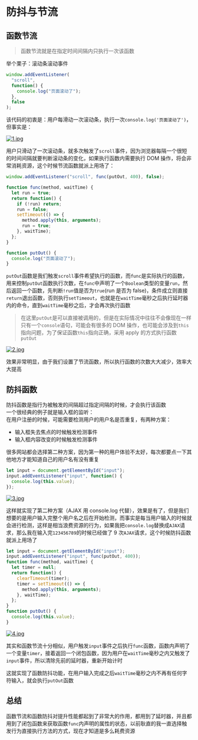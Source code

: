 # 防抖与节流

## 函数节流

> 函数节流就是在指定时间间隔内只执行一次该函数

举个栗子：滚动条滚动事件

```javascript
window.addEventListener(
  "scroll",
  function() {
    console.log("页面滚动了");
  },
  false
);
```

该代码的初衷是：用户每滑动一次滚动条，执行一次`console.log('页面滚动了')`，但事实是：

<a data-fancybox title="1.jpg" href="http://picstore.lliiooiill.cn/5c9c23639fcec.jpg">![1.jpg](http://picstore.lliiooiill.cn/5c9c23639fcec.jpg)</a>

用户只滑动了一次滚动条，就多次触发了`scroll`事件，因为浏览器每隔一个很短的时间间隔就要判断滚动条的变化，如果执行函数内需要执行 DOM 操作，将会非常消耗资源，这个时候节流函数就派上用场了：

```javascript
window.addEventListener("scroll", func(putOut, 400), false);

function func(method, waitTime) {
  let run = true;
  return function() {
    if (!run) return;
    run = false;
    setTimeout(() => {
      method.apply(this, arguments);
      run = true;
    }, waitTime);
  };
}

function putOut() {
  console.log("页面滚动了");
}
```

`putOut`函数是我们触发`scroll`事件希望执行的函数，而`func`是实际执行的函数，用来控制`putOut`函数执行次数，在`func`中声明了一个`Boolean`类型的变量`run`，然后返回一个函数，先判断`!run`值是否为`true`(run 是否为 false)，条件成立则直接`return`退出函数，否则执行`setTimeout`，也就是在`waitTime`毫秒之后执行延时器内的命令，直到`waitTime`毫秒之后，才会再次执行函数

> 在这里`putOut`是可以直接被调用的，但是在实际情况中往往不会像现在一样只有一个`console`语句，可能会有很多的 DOM 操作，也可能会涉及到`this`指向问题，为了保证函数`this`指向正确，采用 apply 的方式执行函数`putOut`

<a data-fancybox title="2.jpg" href="http://picstore.lliiooiill.cn/5c9c2c099b55b.jpg">![2.jpg](http://picstore.lliiooiill.cn/5c9c2c099b55b.jpg)</a>

效果非常明显，由于我们设置了节流函数，所以执行函数的次数大大减少，效率大大提高

## 防抖函数

防抖函数是指行为被触发的间隔超过指定间隔的时候，才会执行该函数  
一个很经典的例子就是输入框的监听：  
在用户注册的时候，可能需要检测用户的用户名是否重复，有两种方案：

- 输入框失去焦点的时候触发检测事件
- 输入框内容改变的时候触发检测事件

很多网站都会选择第二种方案，因为第一种的用户体验不太好，每次都要点一下其他地方才能知道自己的用户名有没有重复

```javascript
let input = document.getElementById("input");
input.addEventListener("input", function() {
  console.log(this.value);
});
```

<a data-fancybox title="3.jpg" href="http://picstore.lliiooiill.cn/5c9c841945b7e.jpg">![3.jpg](http://picstore.lliiooiill.cn/5c9c841945b7e.jpg)</a>

这样就实现了第二种方案（AJAX 用 console.log 代替），效果是有了，但是我们想要的是用户输入完整个用户名之后在开始检测，而事实是每当用户输入的时候就会进行检测，这样是相当浪费资源的行为，如果我把`console.log`替换成`AJAX`请求，那么我在输入完`123456789`的时候已经做了 9 次`AJAX`请求，这个时候防抖函数就派上用场了

```javascript
let input = document.getElementById("input");
input.addEventListener("input", func(putOut, 400));
function func(method, waitTime) {
  let timer = null;
  return function() {
    clearTimeout(timer);
    timer = setTimeout(() => {
      method.apply(this, arguments);
    }, waitTime);
  };
}
function putOut() {
  console.log(this.value);
}
```

<a data-fancybox title="4.jpg" href="http://picstore.lliiooiill.cn/5c9c8ad24ec99.jpg">![4.jpg](http://picstore.lliiooiill.cn/5c9c8ad24ec99.jpg)</a>

其实和函数节流十分相似，用户触发`input`事件之后执行`func`函数，函数内声明了一个变量`timer`，接着返回一个闭包函数，因为用户在`waitTime`毫秒之内又触发了`input`事件，所以清除先前的延时器，重新开始计时

这就实现了函数防抖功能，在用户输入完成之后`waitTime`毫秒之内不再有任何字符输入，就会执行`putOut`函数

## 总结

函数节流和函数防抖对提升性能都起到了非常大的作用，都用到了延时器，并且都用到了闭包函数来获取函数`func`内声明的属性的状态，以前耿直的我一直选择触发行为直接执行方法的方式，现在才知道是多么耗费资源